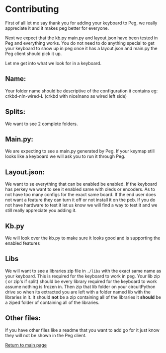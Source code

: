 # Contributing
First of all let me say thank you for adding your keyboard to Peg, we really appreciate it and it makes peg better for everyone. 

Next we expect that the kb.py main.py and layout.json have been tested in Peg and everything works. You do not need to do anything special to get your keyboard to show up in peg once it has a layout.json and main.py the Peg client should pick it up.

Let me get into what we look for in a keyboard.

## Name:

Your folder name should be descriptive of the configuration it contains eg: crkbd-n!n-wired-L (crkbd with nice!nano as 
wired left side)

## Splits:

We want to see 2 complete folders.

## Main.py:

We are expecting to see a main.py generated by Peg. If your keymap still looks like a keyboard we will ask you to run it through Peg.

## Layout.json:

We want to se everything that can be enabled be enabled. If the keyboard has perkey we want to see it enabled same with oleds or encoders. As to not have too many configs for the exact same board. If the end user does not want a feature they can turn it off or not install it on the pcb. If you do not have hardware to test it let us know we will find a way to test it and we still really appreciate you adding it.

## Kb.py

We will look over the kb.py to make sure it looks good and is supporting the enabled features

## Libs

We will want to see a libraries zip file in `./libs` with the exact same name as your keyboard. This is required for the keyboard to work in peg. Your lib zip ( or zip's if split) should be every library required for the keyboard to work assume nothing is frozen in. Then zip that lib folder on your circuitPython drive so when its extracted you are left with a folder named lib with the libraries in it. It should **not** be a zip containing all of the libraries it **should** be a ziped folder of containing all of the libraries.

## Other files: 

If you have other files like a readme that you want to add go for it just know they will not be shown in the Peg client.



 
[Return to main page](./README.md)